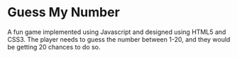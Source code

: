 # Guess My Number

A fun game implemented using Javascript and designed using HTML5 and CSS3.
The player needs to guess the number between 1-20, and they would be getting 20 chances to do so.
